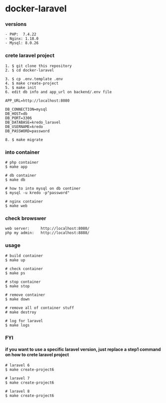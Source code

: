 # docker-laravel

### versions
```
- PHP:  7.4.22 
- Nginx: 1.18.0
- Mysql: 8.0.26
```

### crete laravel project
```
1. $ git clone this repository
2. $ cd docker-laravel

3. $ cp .env.template .env
4. $ make create-project
5. $ make init
6. edit db info and app_url on backend/.env file

APP_URL=http://localhost:8080

DB_CONNECTION=mysql
DB_HOST=db
DB_PORT=3306
DB_DATABASE=kredo_laravel
DB_USERNAME=kredo
DB_PASSWORD=password

8. $ make migrate
```

### into container
```
# php container
$ make app

# db container
$ make db

# how to into mysql on db continer 
$ mysql -u kredo -p"password"

# nginx container
$ make web
```

### check browswer
```
web server:     http://localhost:8080/
php my admin:   http://localhost:8888/
```

### usage
```
# build container
$ make up

# check container
$ make ps

# stop container
$ make stop

# remove container
$ make down

# remove all of container stuff
# make destroy

# log for laravel
$ make logs
```


### FYI
#### if you want to use a specific laravel version, just replace a step1 command on how to crete laravel project
```
# laravel 6
$ make create-project6

# laravel 7
$ make create-project6

# laravel 8
$ make create-project6
```